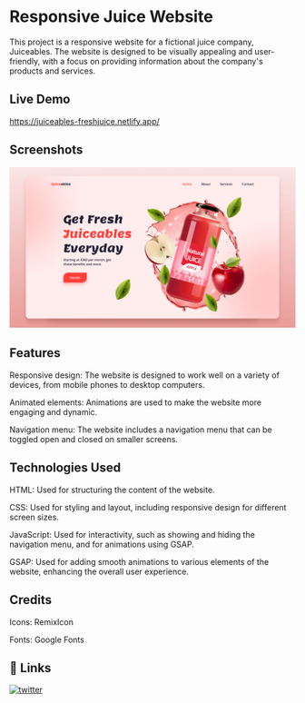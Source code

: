 
# Responsive Juice Website

This project is a responsive website for a fictional juice company, Juiceables. The website is designed to be visually appealing and user-friendly, with a focus on providing information about the company's products and services.

## Live Demo

https://juiceables-freshjuice.netlify.app/


## Screenshots

![App Screenshot](preview.png)


## Features

Responsive design: The website is designed to work well on a variety of devices, from mobile phones to desktop computers.

Animated elements: Animations are used to make the website more engaging and dynamic.

Navigation menu: The website includes a navigation menu that can be toggled open and closed on smaller screens.
## Technologies Used

HTML: Used for structuring the content of the website.

CSS: Used for styling and layout, including responsive design for different screen sizes.

JavaScript: Used for interactivity, such as showing and hiding the navigation menu, and for animations using GSAP.

GSAP: Used for adding smooth animations to various elements of the website, enhancing the overall user experience.
## Credits

Icons: RemixIcon

Fonts: Google Fonts
## 🔗 Links

[![twitter](https://img.shields.io/badge/twitter-1DA1F2?style=for-the-badge&logo=twitter&logoColor=white)](https://twitter.com/prajwal_1304)

